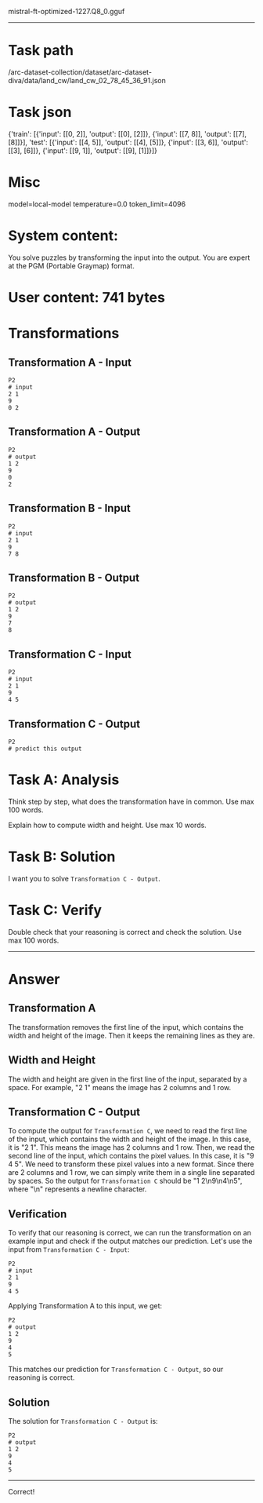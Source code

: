 mistral-ft-optimized-1227.Q8_0.gguf

---

# Task path
/arc-dataset-collection/dataset/arc-dataset-diva/data/land_cw/land_cw_02_78_45_36_91.json

# Task json
{'train': [{'input': [[0, 2]], 'output': [[0], [2]]}, {'input': [[7, 8]], 'output': [[7], [8]]}], 'test': [{'input': [[4, 5]], 'output': [[4], [5]]}, {'input': [[3, 6]], 'output': [[3], [6]]}, {'input': [[9, 1]], 'output': [[9], [1]]}]}



# Misc
model=local-model
temperature=0.0
token_limit=4096


# System content:
You solve puzzles by transforming the input into the output. You are expert at the PGM (Portable Graymap) format.


# User content: 741 bytes
# Transformations

## Transformation A - Input

```pgm
P2
# input
2 1
9
0 2
```

## Transformation A - Output

```pgm
P2
# output
1 2
9
0
2
```

## Transformation B - Input

```pgm
P2
# input
2 1
9
7 8
```

## Transformation B - Output

```pgm
P2
# output
1 2
9
7
8
```

## Transformation C - Input

```pgm
P2
# input
2 1
9
4 5
```

## Transformation C - Output

```pgm
P2
# predict this output
```

# Task A: Analysis

Think step by step, what does the transformation have in common. Use max 100 words.

Explain how to compute width and height. Use max 10 words.

# Task B: Solution

I want you to solve `Transformation C - Output`.

# Task C: Verify

Double check that your reasoning is correct and check the solution. Use max 100 words.




---

# Answer

## Transformation A

The transformation removes the first line of the input, which contains the width and height of the image. Then it keeps the remaining lines as they are.

## Width and Height

The width and height are given in the first line of the input, separated by a space. For example, "2 1" means the image has 2 columns and 1 row.

## Transformation C - Output

To compute the output for `Transformation C`, we need to read the first line of the input, which contains the width and height of the image. In this case, it is "2 1". This means the image has 2 columns and 1 row. Then, we read the second line of the input, which contains the pixel values. In this case, it is "9 4 5". We need to transform these pixel values into a new format. Since there are 2 columns and 1 row, we can simply write them in a single line separated by spaces. So the output for `Transformation C` should be "1 2\n9\n4\n5", where "\n" represents a newline character.

## Verification

To verify that our reasoning is correct, we can run the transformation on an example input and check if the output matches our prediction. Let's use the input from `Transformation C - Input`:
```pgm
P2
# input
2 1
9
4 5
```
Applying Transformation A to this input, we get:
```pgm
P2
# output
1 2
9
4
5
```
This matches our prediction for `Transformation C - Output`, so our reasoning is correct.

## Solution

The solution for `Transformation C - Output` is:
```pgm
P2
# output
1 2
9
4
5
```

---



Correct!

